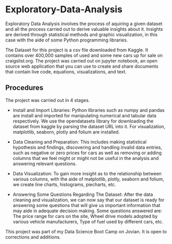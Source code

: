 # Exploratory-Data-Analysis

Exploratory Data Analysis involves the process of aquiring a given dataset and all the process carried out to derive valuable insights about it. Insights are derived through statistical methods and graphic visualization, in this case with the aide of some Python programming libraries.

The Dataset for this project is a csv file downloaded from Kaggle. It contains over 400,000 samples of used and some new cars up for sale on craigslist.org. The project was carried out on jupyter notebook, an open source web application that you can use to create and share documents that contain live code, equations, visualizations, and text. 

## Procedures
The project was carried out in 4 stages.

- Install and Import Libraries:
  Python libraries such as numpy and pandas are install and imported for manipulating numerical and tabular data respectively. We use the opendatasets library for downloading the   dataset from kaggle by parsing the dataset URL into it. For visualization, matplotlib, seaborn, plotly and folium are installed.
- Data Cleaning and Preparation:
  This includes making statistical hypothesis and findings, discovering and handling invalid data entries, such as negative or zero prices for cars as well as removing or adding     columns that we feel might or might not be useful in the analysis and answering relevant questions.
  
- Data Visualization:
  To gain more insight as to the relationship between various columns, with the aide of matplotlib, plotly, seaborn and folium, we create line charts, histograms, piecharts, etc.
  
- Answering Some Questions Regarding The Dataset:
  After the data cleaning and visualization, we can now say that our dataset is ready for answering some questions that will give us important information that may aide in           adequate decision making. Some questions answered are: The price range for cars on the site, Wheel drive models adopted by various vehicle manufacturers, Type of fuel used by     different cars, etc.
  
This project was part of my Data Science Boot Camp on Jovian. It is open to corrections and additions.
  

